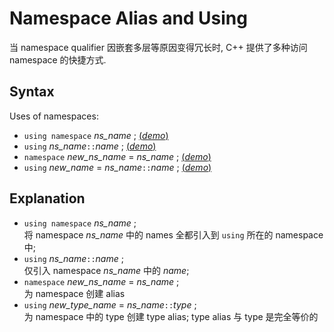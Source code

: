 # Namespace Alias and Using

当 namespace qualifier 因嵌套多层等原因变得冗长时, C++ 提供了多种访问 namespace 的快捷方式.

## Syntax

Uses of namespaces:

- `using namespace` *ns_name* ; [(*demo*)](psi_element://NamespaceAliasUsing_UseNamespace_Test)
- `using` *ns_name*`::`*name* ; [(*demo*)](psi_element://NamespaceAliasUsing_UseName_Test)
- `namespace` *new_ns_name* = *ns_name* ; [(*demo*)](psi_element://NamespaceAliasUsing_NamespaceAlias_Test)
- `using` *new_name* = *ns_name*`::`*name* ; [(*demo*)](psi_element://NamespaceAliasUsing_NamespaceAlias_Test)

## Explanation

- `using namespace` *ns_name* ;<br>
  将 namespace *ns_name* 中的 names 全都引入到 `using` 所在的 namespace 中;
- `using` *ns_name*`::`*name* ;<br>
  仅引入 namespace *ns_name* 中的 *name*;
- `namespace` *new_ns_name* = *ns_name* ;<br>
  为 namespace 创建 alias
- `using` *new_type_name* = *ns_name*`::`*type* ;<br>
  为 namespace 中的 type 创建 type alias; type alias 与 type 是完全等价的